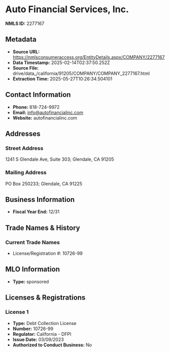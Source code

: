 # Auto Financial Services, Inc.

**NMLS ID:** 2277167

## Metadata
- **Source URL:** https://nmlsconsumeraccess.org/EntityDetails.aspx/COMPANY/2277167
- **Data Timestamp:** 2025-02-14T02:37:50.252Z
- **Source File:** drive/data_/california/91205/COMPANY/COMPANY_2277167.html
- **Extraction Time:** 2025-05-27T10:26:34.504101

## Contact Information
- **Phone:** 818-724-9972
- **Email:** info@autofinancialinc.com
- **Website:** autofinancialinc.com

## Addresses
### Street Address
1241 S Glendale Ave, Suite 303; Glendale, CA 91205

### Mailing Address
PO Box 250233; Glendale, CA 91225

## Business Information
- **Fiscal Year End:** 12/31

## Trade Names & History
### Current Trade Names
- License/Registration #: 10726-99

## MLO Information
- **Type:** sponsored

## Licenses & Registrations

### License 1
- **Type:** Debt Collection License
- **Number:** 10726-99
- **Regulator:** California - DFPI
- **Issue Date:** 03/09/2023
- **Authorized to Conduct Business:** No

